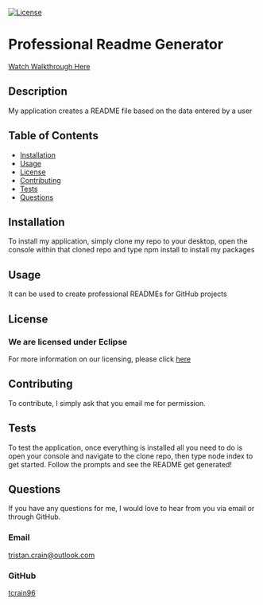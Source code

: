 
  [![License](https://img.shields.io/badge/License-EPL_1.0-red.svg)](https://opensource.org/licenses/EPL-1.0)

  # Professional Readme Generator
  
  [Watch Walkthrough Here](https://watch.screencastify.com/v/MrZJSfeUq8bd5EkK3KP9)
  
  ## Description
  My application creates a README file based on the data entered by a user
  
  ## Table of Contents
  
  - [Installation](#installation)
  - [Usage](#usage)
  - [License](#license)
  - [Contributing](#contributing)
  - [Tests](#tests)
  - [Questions](#questions)
    
  ## Installation
  To install my application, simply clone my repo to your desktop, open the console within that cloned repo and type npm install to install my packages

  ## Usage
  It can be used to create professional READMEs for GitHub projects

  ## License
  ### We are licensed under Eclipse
  For more information on our licensing, please click [here](https://opensource.org/licenses/EPL-1.0)

  ## Contributing
  To contribute, I simply ask that you email me for permission.

  ## Tests
  To test the application, once everything is installed all you need to do is open your console and navigate to the clone repo, then type node index to get started. Follow the prompts and see the README get generated!

  ## Questions
  
  If you have any questions for me, I would love to hear from you via email or through GitHub.
  
  ### Email

  [tristan.crain@outlook.com](mailto:tristan.crain@outlook.com)

  ### GitHub

  [tcrain96](https://github.com/tcrain96)
  
